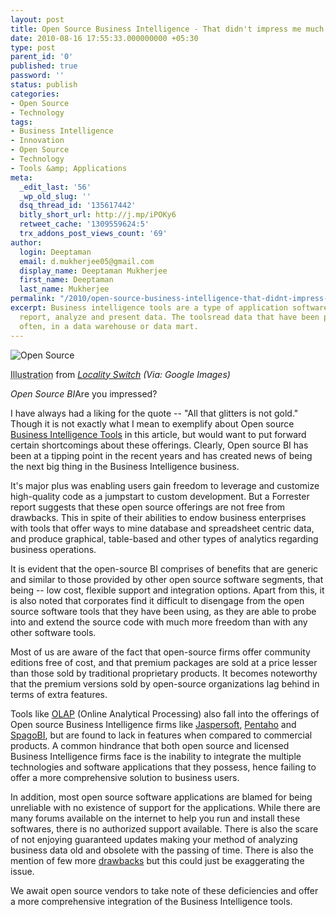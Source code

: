 ```yaml
---
layout: post
title: Open Source Business Intelligence - That didn't impress me much!
date: 2010-08-16 17:55:33.000000000 +05:30
type: post
parent_id: '0'
published: true
password: ''
status: publish
categories:
- Open Source
- Technology
tags:
- Business Intelligence
- Innovation
- Open Source
- Technology
- Tools &amp; Applications
meta:
  _edit_last: '56'
  _wp_old_slug: ''
  dsq_thread_id: '135617442'
  bitly_short_url: http://j.mp/iPOKy6
  retweet_cache: '1309559624:5'
  trx_addons_post_views_count: '69'
author:
  login: Deeptaman
  email: d.mukherjee05@gmail.com
  display_name: Deeptaman Mukherjee
  first_name: Deeptaman
  last_name: Mukherjee
permalink: "/2010/open-source-business-intelligence-that-didnt-impress-me-much/"
excerpt: Business intelligence tools are a type of application software designed to
  report, analyze and present data. The toolsread data that have been previously stored,
  often, in a data warehouse or data mart.
---
```

<div class="figure"><img src="/static/2010/08/open-source-cartoon.png" alt="Open Source" />
<p class="credit"><abbr class="type" title="Illustration">Illustration</abbr> from <cite><a href="http://localityswitch.com/">Locality Switch</a> (Via: Google Images)</cite></p>
<p class="caption"><em class="title">Open Source BI</em>Are you impressed?</p>
</div>

<p>I have always had a liking for the quote -- "All that glitters is not gold." Though it is not exactly what I mean to exemplify about Open source <a href="http://en.wikipedia.org/wiki/Business_intelligence_tools">Business Intelligence Tools</a> in this article, but would want to put forward certain shortcomings about these offerings. Clearly, Open source BI has been at a tipping point in the recent years and has created news of being the next big thing in the Business Intelligence business. </p>
<p>It's major plus was enabling users gain freedom to leverage and customize high-quality code as a jumpstart to custom development. But a Forrester report suggests that these open source offerings are not free from drawbacks. This in spite of their abilities to endow business enterprises with tools that offer ways to mine database  and spreadsheet centric data, and produce graphical, table-based and other types of analytics regarding business operations. </p>
<p>It is evident that the open-source BI comprises of benefits that are generic and similar to those provided by other open source software segments, that being -- low cost, flexible support and integration options. Apart from this, it is also noted that corporates find it difficult to disengage from the open source software tools that they have been using, as they are able to probe into and extend the source code with much more freedom than with any other software tools. </p>
<p>Most of us are aware of the fact that open-source firms offer community editions free of cost, and that premium packages are sold at a price lesser than those sold by traditional proprietary products. It becomes noteworthy that the premium versions sold by open-source organizations lag behind in terms of extra features.</p>
<p>Tools like <a href="http://en.wikipedia.org/wiki/Online_analytical_processing">OLAP</a> (Online Analytical Processing) also fall into the offerings of Open source Business Intelligence firms like <a href="http://jasperforge.org/">Jaspersoft</a>, <a href="http://www.pentaho.com/">Pentaho</a> and <a href="http://www.spagoworld.org/xwiki/bin/view/SpagoBI/">SpagoBI</a>, but are found to lack in features when compared to commercial products. A common hindrance that both open source and licensed Business Intelligence firms face is the inability to integrate the multiple technologies and software applications that they possess, hence failing to offer a more comprehensive solution to business users. </p>
<p>In addition, most open source software applications are blamed for being unreliable with no existence of support for the applications. While there are many forums available on the internet to help you run and install these softwares, there is no authorized support available. There is also the scare of not enjoying guaranteed updates making your method of analyzing business data old and obsolete with the passing of time. There is also the mention of few more <a href="http://eu.conecta.it/paper/Perceived_disadvantages_ope.html">drawbacks</a> but this could just be exaggerating the issue. </p>
<p>We await open source vendors to take note of these deficiencies and offer a more comprehensive integration of the Business Intelligence tools.</p>
